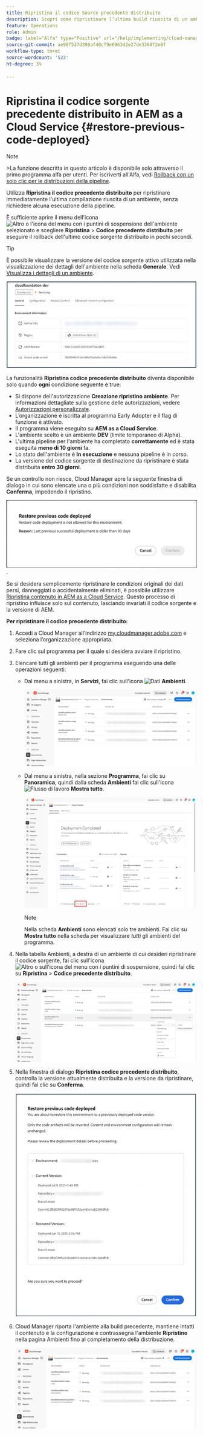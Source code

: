 ```yaml
---
title: Ripristina il codice Source precedente distribuito
description: Scopri come ripristinare l’ultima build riuscita di un ambiente &ndash; non è richiesta alcuna esecuzione della pipeline.
feature: Operations
role: Admin
badge: label="Alfa" type="Positive" url="/help/implementing/cloud-manager/release-notes/current.md#gitlab-bitbucket"
source-git-commit: ae90f527d398af40cf9e6963d2e27de3368f2e8f
workflow-type: tm+mt
source-wordcount: '523'
ht-degree: 3%

---
```


# Ripristina il codice sorgente precedente distribuito in AEM as a Cloud Service {#restore-previous-code-deployed}

>[!NOTE]
>
>&#x200B;>La funzione descritta in questo articolo è disponibile solo attraverso il primo programma alfa per utenti. Per iscriverti all&#39;Alfa, vedi [Rollback con un solo clic per le distribuzioni della pipeline](/help/implementing/cloud-manager/release-notes/current.md##one-click-rollback).

Utilizza **Ripristina il codice precedente distribuito** per ripristinare immediatamente l&#39;ultima compilazione riuscita di un ambiente, senza richiedere alcuna esecuzione della pipeline.

È sufficiente aprire il menu dell&#39;icona ![Altro o l&#39;icona del menu con i puntini di sospensione](https://spectrum.adobe.com/static/icons/workflow_18/Smock_More_18_N.svg) dell&#39;ambiente selezionato e scegliere **Ripristina** > **Codice precedente distribuito** per eseguire il rollback dell&#39;ultimo codice sorgente distribuito in pochi secondi.

>[!TIP]
>
>È possibile visualizzare la versione del codice sorgente attivo utilizzata nella visualizzazione dei dettagli dell&#39;ambiente nella scheda **Generale**. Vedi [Visualizza i dettagli di un ambiente](/help/implementing/cloud-manager/manage-environments.md#viewing-environment).
>
>![Versione del codice Source in uso](/help/operations/assets/environments-view-details-sourcecodeversion.png)

La funzionalità **Ripristina codice precedente distribuito** diventa disponibile solo quando **ogni** condizione seguente è true:

* Si dispone dell&#39;autorizzazione **Creazione ripristino ambiente**. Per informazioni dettagliate sulla gestione delle autorizzazioni, vedere [Autorizzazioni personalizzate](/help/implementing/cloud-manager/custom-permissions.md).
* L’organizzazione è iscritta al programma Early Adopter e il flag di funzione è attivato.
* Il programma viene eseguito su **AEM as a Cloud Service**.
* L&#39;ambiente scelto è un ambiente **DEV** (limite temporaneo di Alpha).
* L&#39;ultima pipeline per l&#39;ambiente ha completato **correttamente** ed è stata eseguita **meno di 10 giorni** fa.
* Lo stato dell&#39;ambiente è **In esecuzione** e nessuna pipeline è in corso.
* La versione del codice sorgente di destinazione da ripristinare è stata distribuita **entro 30 giorni**.

Se un controllo non riesce, Cloud Manager apre la seguente finestra di dialogo in cui sono elencate una o più condizioni non soddisfatte e disabilita **Conferma**, impedendo il ripristino.

![Finestra di dialogo Ripristina errore precedente distribuito del codice](/help/operations/assets/restore-previous-code-deployment-not-allowed.png).

Se si desidera semplicemente ripristinare le condizioni originali dei dati persi, danneggiati o accidentalmente eliminati, è possibile utilizzare [Ripristina contenuto in AEM as a Cloud Service](/help/operations/restore.md). Questo processo di ripristino influisce solo sul contenuto, lasciando invariati il codice sorgente e la versione di AEM.

**Per ripristinare il codice precedente distribuito:**

1. Accedi a Cloud Manager all’indirizzo [my.cloudmanager.adobe.com](https://my.cloudmanager.adobe.com/) e seleziona l’organizzazione appropriata.

1. Fare clic sul programma per il quale si desidera avviare il ripristino.

1. Elencare tutti gli ambienti per il programma eseguendo una delle operazioni seguenti:

   * Dal menu a sinistra, in **Servizi**, fai clic sull&#39;icona ![Dati](https://spectrum.adobe.com/static/icons/workflow_18/Smock_Data_18_N.svg) **Ambienti**.

     ![Scheda Ambienti](assets/environments-1.png)

   * Dal menu a sinistra, nella sezione **Programma**, fai clic su **Panoramica**, quindi dalla scheda **Ambienti** fai clic sull&#39;icona ![Flusso di lavoro](https://spectrum.adobe.com/static/icons/workflow_18/Smock_Workflow_18_N.svg) **Mostra tutto**.

     ![Opzione Mostra tutto](assets/environments-2.png)

     >[!NOTE]
     >
     >Nella scheda **Ambienti** sono elencati solo tre ambienti. Fai clic su **Mostra tutto** nella scheda per visualizzare *tutti* gli ambienti del programma.

1. Nella tabella Ambienti, a destra di un ambiente di cui desideri ripristinare il codice sorgente, fai clic sull&#39;icona ![Altro o sull&#39;icona del menu con i puntini di sospensione](https://spectrum.adobe.com/static/icons/workflow_18/Smock_More_18_N.svg), quindi fai clic su **Ripristina** > **Codice precedente distribuito**.

   ![Ripristina il codice precedente distribuito dal menu con i puntini di sospensione](/help/operations/assets/restore-previous-code-deployed-menu.png)

1. Nella finestra di dialogo **Ripristina codice precedente distribuito**, controlla la versione attualmente distribuita e la versione da ripristinare, quindi fai clic su **Conferma**.

   ![Finestra di dialogo Ripristina codice precedente distribuito](/help/operations/assets/restore-previous-code-deployed-dialogbox.png)

1. Cloud Manager riporta l&#39;ambiente alla build precedente, mantiene intatti il contenuto e la configurazione e contrassegna l&#39;ambiente **Ripristino** nella pagina Ambienti fino al completamento della distribuzione.

   ![Ripristino dell&#39;attivazione](/help/operations/assets/restore-previous-code-deployed-restoring.png)
